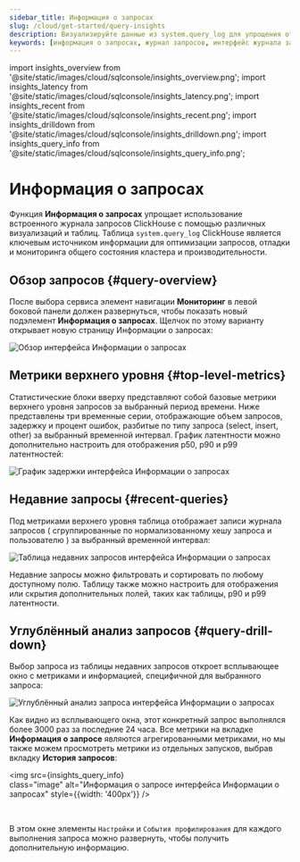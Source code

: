 ```yaml
---
sidebar_title: Информация о запросах
slug: /cloud/get-started/query-insights
description: Визуализируйте данные из system.query_log для упрощения отладки запросов и оптимизации производительности
keywords: [информация о запросах, журнал запросов, интерфейс журнала запросов, системные сведения о запросах]
---
```


import insights_overview from '@site/static/images/cloud/sqlconsole/insights_overview.png';
import insights_latency from '@site/static/images/cloud/sqlconsole/insights_latency.png';
import insights_recent from '@site/static/images/cloud/sqlconsole/insights_recent.png';
import insights_drilldown from '@site/static/images/cloud/sqlconsole/insights_drilldown.png';
import insights_query_info from '@site/static/images/cloud/sqlconsole/insights_query_info.png';


# Информация о запросах

Функция **Информация о запросах** упрощает использование встроенного журнала запросов ClickHouse с помощью различных визуализаций и таблиц. Таблица `system.query_log` ClickHouse является ключевым источником информации для оптимизации запросов, отладки и мониторинга общего состояния кластера и производительности.

## Обзор запросов {#query-overview}

После выбора сервиса элемент навигации **Мониторинг** в левой боковой панели должен развернуться, чтобы показать новый подэлемент **Информация о запросах**. Щелчок по этому варианту открывает новую страницу Информации о запросах:

<img src={insights_overview} alt="Обзор интерфейса Информации о запросах"/>

## Метрики верхнего уровня {#top-level-metrics}

Статистические блоки вверху представляют собой базовые метрики верхнего уровня запросов за выбранный период времени. Ниже представлены три временные серии, отображающие объем запросов, задержку и процент ошибок, разбитые по типу запроса (select, insert, other) за выбранный временной интервал. График латентности можно дополнительно настроить для отображения p50, p90 и p99 латентностей:

<img src={insights_latency} alt="График задержки интерфейса Информации о запросах"/>

## Недавние запросы {#recent-queries}

Под метриками верхнего уровня таблица отображает записи журнала запросов ( сгруппированные по нормализованному хешу запроса и пользователю ) за выбранный временной интервал:

<img src={insights_recent} alt="Таблица недавних запросов интерфейса Информации о запросах"/>

Недавние запросы можно фильтровать и сортировать по любому доступному полю. Таблицу также можно настроить для отображения или скрытия дополнительных полей, таких как таблицы, p90 и p99 латентности.

## Углублённый анализ запросов {#query-drill-down}

Выбор запроса из таблицы недавних запросов откроет всплывающее окно с метриками и информацией, специфичной для выбранного запроса:

<img src={insights_drilldown} alt="Углублённый анализ запроса интерфейса Информации о запросах"/>

Как видно из всплывающего окна, этот конкретный запрос выполнялся более 3000 раз за последние 24 часа. Все метрики на вкладке **Информация о запросе** являются агрегированными метриками, но мы также можем просмотреть метрики из отдельных запусков, выбрав вкладку **История запросов**:

<img src={insights_query_info}    
  class="image"
  alt="Информация о запросе интерфейса Информации о запросах"
  style={{width: '400px'}} />

<br />

В этом окне элементы `Настройки` и `События профилирования` для каждого выполнения запроса можно развернуть, чтобы получить дополнительную информацию.
